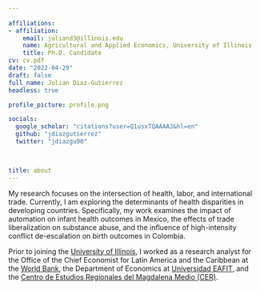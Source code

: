 ```yaml
---
    
affiliations:
- affiliation:
    email: juliand3@illinois.edu
    name: Agricultural and Applied Economics, University of Illinois
    title: Ph.D. Candidate
cv: cv.pdf
date: "2022-04-29"
draft: false
full_name: Julian Diaz-Gutierrez
headless: true

profile_picture: profile.png

socials:
  google_scholar: "citations?user=Q1usxTQAAAAJ&hl=en"
  github: "jdiazgutierrez" 
  twitter: "jdiazgu90"
  


title: about
---
```


My research focuses on the intersection of health, labor, and international trade. Currently, I am exploring the determinants of health disparities in developing countries. Specifically, my work examines the impact of automation on infant health outcomes in Mexico, the effects of trade liberalization on substance abuse, and the influence of high-intensity conflict de-escalation on birth outcomes in Colombia.

Prior to joining the [University of Illinois](https://ace.illinois.edu/academics/graduate-degrees/doctor-philosophy-agricultural-and-applied-economics), I worked as a research analyst for the Office of the Chief Economist for Latin America and the Caribbean at the [World Bank](https://www.worldbank.org/en/region/lac/brief/lac-chief-economist), the Department of Economics at [Universidad EAFIT](https://www.eafit.edu.co/economiayfinanzas), and the [Centro de Estudios Regionales del Magdalena Medio (CER)](https://cer.org.co/).

